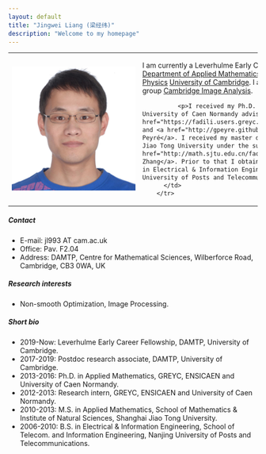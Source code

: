 ```yaml
---
layout: default
title: "Jingwei Liang (梁经纬)"
description: "Welcome to my homepage"
---
```




<table class="tg" style="width:100s%;table-layout:fixed;border:0px; margin-left:auto;margin-right:auto;">
        <tr>
          <td style="border:0px;">
               <div class="icon_container">
                 <img src="assets/img/jingwei.jpeg" style="min-width:200px;max-width:250px;">
               </div>
          </td>
          <td style="border:0px;">
              <p>I am currently a Leverhulme Early Career Fellowship at <a href="http://www.damtp.cam.ac.uk/">Department of Applied Mathematics and Theoretical Physics</a> <a href="https://www.cam.ac.uk/">University of Cambridge</a>. I am also a member of the group <a href="http://www.damtp.cam.ac.uk/research/cia/">Cambridge Image Analysis</a>. </p>


              <p>I received my Ph.D. from ENSICAEN and University of Caen Normandy advised by <a href="https://fadili.users.greyc.fr/">Jalal Fadili</a> and <a href="http://gpeyre.github.io/">Gabriel Peyré</a>. I received my master degree from Shanghai Jiao Tong University under the supervision of <a href="http://math.sjtu.edu.cn/faculty/xqzhang/">Xiaoqun Zhang</a>. Prior to that I obtained my bachlor degree in Electrical & Information Engineering from Nanjing University of Posts and Telecommunications.</p>
          </td>
        </tr>
</table>

<!-- ### About
I am currently a Leverhulme Early Career Fellowship at [Department of Applied Mathematics and Theoretical Physics](http://www.damtp.cam.ac.uk/) [University of Cambridge](https://www.cam.ac.uk/). I am also a member of the group [Cambridge Image Analysis](http://www.damtp.cam.ac.uk/research/cia/).


I received my Ph.D. from ENSICAEN and University of Caen Normandy advised by [Jalal Fadili](https://fadili.users.greyc.fr/) and [Gabriel Peyré](http://gpeyre.github.io/). I received my master degree from Shanghai Jiao Tong University under the supervision of [Xiaoqun Zhang](http://math.sjtu.edu.cn/faculty/xqzhang/). Prior to that I obtained my bachlor degree in Electrical & Information Engineering from Nanjing University of Posts and Telecommunications. -->


##### Contact
- E-mail: jl993 AT cam.ac.uk
- Office: Pav. F2.04
- Address: DAMTP, Centre for Mathematical Sciences, Wilberforce Road, Cambridge, CB3 0WA, UK

##### Research interests
* Non-smooth Optimization, Image Processing.

##### Short bio
- 2019-Now: Leverhulme Early Career Fellowship, DAMTP, University of Cambridge.
- 2017-2019: Postdoc research associate, DAMTP, University of Cambridge.
- 2013-2016: Ph.D. in Applied Mathematics, GREYC, ENSICAEN and University of Caen Normandy. 
- 2012-2013: Research intern, GREYC, ENSICAEN and University of Caen Normandy.
- 2010-2013: M.S. in Applied Mathematics, School of Mathematics & Institute of Natural Sciences, Shanghai Jiao Tong University. 
- 2006-2010: B.S. in Electrical & Information Engineering, School of Telecom. and Information Engineering, Nanjing University of Posts and Telecommunications.
    